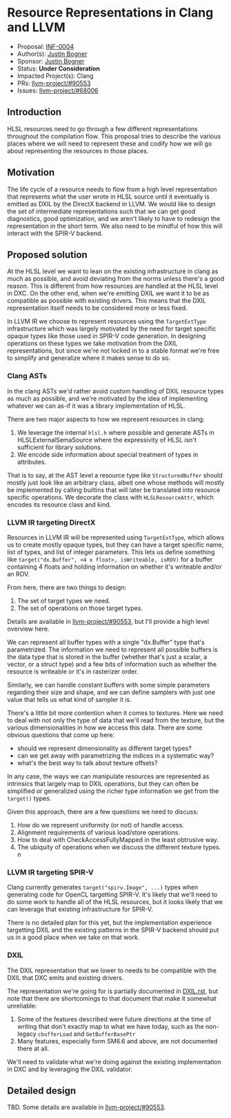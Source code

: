 <!-- {% raw %} -->

# Resource Representations in Clang and LLVM

* Proposal: [INF-0004](INF-0004-resources.md)
* Author(s): [Justin Bogner](https://github.com/bogner)
* Sponsor: [Justin Bogner](https://github.com/bogner)
* Status: **Under Consideration**
* Impacted Project(s): Clang
* PRs:
  [llvm-project/#90553](https://github.com/llvm/llvm-project/pull/90553)
* Issues:
  [llvm-project/#68006](https://github.com/llvm/llvm-project/issues/68006)

## Introduction

HLSL resources need to go through a few different representations throughout
the compilation flow. This proposal tries to describe the various places where
we will need to represent these and codify how we will go about representing
the resources in those places.

## Motivation

The life cycle of a resource needs to flow from a high level representation
that represents what the user wrote in HLSL source until it eventually is
emitted as DXIL by the DirectX backend in LLVM. We would like to design the set
of intermediate representations such that we can get good diagnostics, good
optimization, and we aren't likely to have to redesign the representation in
the short term. We also need to be mindful of how this will interact with the
SPIR-V backend.

## Proposed solution

At the HLSL level we want to lean on the existing infrastructure in clang as
much as possible, and avoid deviating from the norms unless there's a good
reason. This is different from how resources are handled at the HLSL level in
DXC. On the other end, when we're emitting DXIL we want it to be as compatible
as possible with existing drivers. This means that the DXIL representation
itself needs to be considered more or less fixed.

In LLVM IR we choose to represent resources using the ``TargetExtType``
infrastructure which was largely motivated by the need for target specific
opaque types like those used in SPIR-V code generation. In designing operations
on these types we take motivation from the DXIL representations, but since
we're not locked in to a stable format we're free to simplify and generalize
where it makes sense to do so.

### Clang ASTs

In the clang ASTs we'd rather avoid custom handling of DXIL resource types as
much as possible, and we're motivated by the idea of implementing whatever we
can as-if it was a library implementation of HLSL.

There are two major aspects to how we represent resources in clang:

1. We leverage the internal ``hlsl.h`` where possible and generate ASTs in
   HLSLExternalSemaSource where the expressivity of HLSL isn't sufficient for
   library solutions.
2. We encode side information about special treatment of types in attributes.

That is to say, at the AST level a resource type like ``StructuredBuffer``
should mostly just look like an arbitrary class, albeit one whose methods will
mostly be implemented by calling builtins that will later be translated into
resource specific operations. We decorate the class with ``HLSLResourceAttr``,
which encodes its resource class and kind.

### LLVM IR targeting DirectX

Resources in LLVM IR will be represented using ``TargetExtType``, which allows
us to create mostly opaque types, but they can have a target specific name,
list of types, and list of integer parameters. This lets us define something
like ``target("dx.Buffer", <4 x float>, isWriteable, isROV)`` for a buffer
containing 4 floats and holding information on whether it's writeable and/or an
ROV.

From here, there are two things to design:

1. The set of target types we need.
2. The set of operations on those target types.

Details are available in [llvm-project/#90553], but I'll provide a high level
overview here.

We can represent all buffer types with a single "dx.Buffer" type that's
parametrized. The information we need to represent all possible buffers is the
data type that is stored in the buffer (whether that's just a scalar, a vector,
or a struct type) and a few bits of information such as whether the resource is
writeable or it's in rasterizer order.

Similarly, we can handle constant buffers with some simple parameters regarding
their size and shape, and we can define samplers with just one value that tells
us what kind of sampler it is.

There's a little bit more contention when it comes to textures. Here we need to
deal with not only the type of data that we'll read from the texture, but the
various dimensionalities in how we access this data. There are some obvious
questions that come up here:

- should we represent dimensionality as different target types?
- can we get away with parametrizing the indices in a systematic way?
- what's the best way to talk about texture offsets?

In any case, the ways we can manipulate resources are represented as intrinsics
that largely map to DXIL operations, but they can often be simplified or
generalized using the richer type information we get from the ``target()``
types.

Given this approach, there are a few questions we need to discuss:

1. How do we represent uniformity (or not) of handle access.
2. Alignment requirements of various load/store operations.
3. How to deal with CheckAccessFullyMapped in the least obtrusive way.
4. The ubiquity of operations when we discuss the different texture types.
n
### LLVM IR targeting SPIR-V

Clang currently generates ``target("spirv.Image", ...)`` types when generating
code for OpenCL targetting SPIR-V. It's likely that we'll need to do some work
to handle all of the HLSL resources, but it looks likely that we can leverage
that existing infrastructure for SPIR-V.

There is no detailed plan for this yet, but the implementation experience
targetting DXIL and the existing patterns in the SPIR-V backend should put us
in a good place when we take on that work.

### DXIL

The DXIL representation that we lower to needs to be compatible with the DXIL
that DXC emits and existing drivers.

The representation we're going for is partially documented in [DXIL.rst], but
note that there are shortcomings to that document that make it somewhat
unreliable:

1. Some of the features described were future directions at the time of writing
   that don't exactly map to what we have today, such as the non-legacy
   ``cbufferLoad`` and ``GetBufferBasePtr``
2. Many features, especially form SM6.6 and above, are not documented there at
   all.

We'll need to validate what we're doing against the existing implementation in
DXC and by leveraging the DXIL validator.

[DXIL.rst]: https://github.com/microsoft/DirectXShaderCompiler/blob/main/docs/DXIL.rst#shader-resources

## Detailed design

TBD. Some details are available in [llvm-project/#90553].

[llvm-project/#90553]: https://github.com/llvm/llvm-project/pull/90553

<!-- {% endraw %} -->
